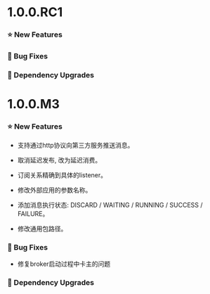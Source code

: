 # 1.0.0.RC1

### ⭐ New Features



### 🐞 Bug Fixes



### 🔨 Dependency Upgrades





# 1.0.0.M3

### ⭐ New Features

- 支持通过http协议向第三方服务推送消息。

- 取消延迟发布, 改为延迟消费。

- 订阅关系精确到具体的listener。

- 修改外部应用的参数名称。

- 添加消息执行状态: DISCARD / WAITING / RUNNING / SUCCESS / FAILURE。

- 修改通用包路径。

### 🐞 Bug Fixes

- 修复broker启动过程中卡主的问题

### 🔨 Dependency Upgrades

